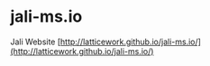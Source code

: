 # jali-ms.io

Jali Website [http://latticework.github.io/jali-ms.io/](http://latticework.github.io/jali-ms.io/)
